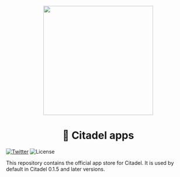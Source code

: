 <p align="center">
  <img height="300" src="https://avatars.githubusercontent.com/u/86734767">
  <h1 align="center">🏰 Citadel apps</h1>
</p>


[![Twitter](https://img.shields.io/twitter/follow/runcitadel?style=flat-square)](https://twitter.com/runcitadel)
![License](https://img.shields.io/github/license/citadel-core/apps?style=flat-square)

This repository contains the official app store for Citadel. It is used by default in Citadel 0.1.5 and later versions.
